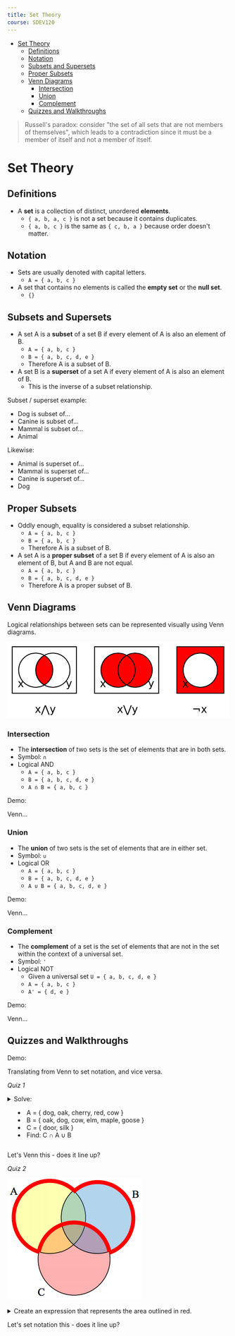 ```yaml
---
title: Set Theory
course: SDEV120
---
```


- [Set Theory](#set-theory)
  - [Definitions](#definitions)
  - [Notation](#notation)
  - [Subsets and Supersets](#subsets-and-supersets)
  - [Proper Subsets](#proper-subsets)
  - [Venn Diagrams](#venn-diagrams)
    - [Intersection](#intersection)
    - [Union](#union)
    - [Complement](#complement)
  - [Quizzes and Walkthroughs](#quizzes-and-walkthroughs)

> Russell's paradox: consider "the set of all sets that are not members of themselves", which leads to a contradiction since it must be a member of itself and not a member of itself.

# Set Theory

## Definitions

- A **set** is a collection of distinct, unordered **elements**.
  - `{ a, b, a, c }` is not a set because it contains duplicates.
  - `{ a, b, c }` is the same as `{ c, b, a }` because order doesn't matter.

## Notation

- Sets are usually denoted with capital letters.
  - `A = { a, b, c }`
- A set that contains no elements is called the **empty set** or the **null set**.
  - `{}`

## Subsets and Supersets

- A set A is a **subset** of a set B if every element of A is also an element of B.
  - `A = { a, b, c }`
  - `B = { a, b, c, d, e }`
  - Therefore A is a subset of B.
- A set B is a **superset** of a set A if every element of A is also an element of B.
  - This is the inverse of a subset relationship.

Subset / superset example:

- Dog is subset of...
- Canine is subset of...
- Mammal is subset of...
- Animal

Likewise:

- Animal is superset of...
- Mammal is superset of...
- Canine is superset of...
- Dog

## Proper Subsets

- Oddly enough, equality is considered a subset relationship.
  - `A = { a, b, c }`
  - `B = { a, b, c }`
  - Therefore A is a subset of B.
- A set A is a **proper subset** of a set B if every element of A is also an element of B, but A and B are not equal.
  - `A = { a, b, c }`
  - `B = { a, b, c, d, e }`
  - Therefore A is a proper subset of B.

## Venn Diagrams

Logical relationships between sets can be represented visually using Venn diagrams.

![Venn diagram](images/venn1.png)

### Intersection

- The **intersection** of two sets is the set of elements that are in both sets.
- Symbol: `∩`
- Logical AND
  - `A = { a, b, c }`
  - `B = { a, b, c, d, e }`
  - `A ∩ B = { a, b, c }`

<p class="demo">Demo:</p>

Venn...

### Union

- The **union** of two sets is the set of elements that are in either set.
- Symbol: `∪`
- Logical OR
  - `A = { a, b, c }`
  - `B = { a, b, c, d, e }`
  - `A ∪ B = { a, b, c, d, e }`

<p class="demo">Demo:</p>

Venn...

### Complement

- The **complement** of a set is the set of elements that are not in the set within the context of a universal set.
- Symbol: `'`
- Logical NOT
  - Given a universal set `U = { a, b, c, d, e }`
  - `A = { a, b, c }`
  - `A' = { d, e }`

<p class="demo">Demo:</p>

Venn...

## Quizzes and Walkthroughs

<p class="demo">Demo:</p>

Translating from Venn to set notation, and vice versa.

_Quiz 1_

<details>
    <summary>Solve:
    <ul>
        <li>A = { dog, oak, cherry, red, cow }</li>
        <li>B = { oak, dog, cow, elm, maple, goose }</li>
        <li>C = { door, silk }</li>
        <li>Find: C ∩ A ∪ B</li>
    </ul>
    </summary>
    <div>
    <ul>
        <li>{ door, silk } ∩ { dog, oak, cherry, red, cow } ) ∪ { oak, dog, cow, elm, maple, goose }</li>
        <li>{ } ∪ { oak, dog, cow, elm, maple, goose }</li>
        <li>{ oak, dog, cow, elm, maple, goose }</li>
    </ul>
    </div>
</details>

Let's Venn this - does it line up?

_Quiz 2_

![Quiz 2](images/set_quiz.png)

<details>
    <summary>Create an expression that represents the area outlined in red.</summary>
    <div>
        <p>(A ∨ B) ∧ ¬C</p>
        <p>or with set notation:</p>
        <p>(A ∪ B) ∩ C'</p>
    </div>
</details>

Let's set notation this - does it line up?
